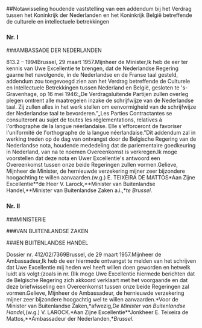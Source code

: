 <meta http-equiv='Content-Type' content='text/html; charset=utf-8' />

##Notawisseling houdende vaststelling van een addendum bij het Verdrag tussen het Koninkrijk der Nederlanden en het Koninkrijk België betreffende de culturele en intellectuele betrekkingen 

### Nr.  I  

###AMBASSADE DER NEDERLANDEN

813.2 – 1994Brussel, 29 maart 1957.Mijnheer de Minister,Ik heb de eer ter kennis van Uwe Excellentie te brengen, dat de Nederlandse Regering gaarne het navolgende, in de Nederlandse en de Franse taal gesteld, addendum zou toegevoegd zien aan het Verdrag betreffende de Culturele en Intellectuele Betrekkingen tussen Nederland en België, gesloten te 's-Gravenhage, op 16 mei 1946:„De Verdragsluitende Partijen zullen overleg plegen omtrent alle maatregelen inzake de schrijfwijze van de Nederlandse taal. Zij zullen alles in het werk stellen om eenvormigheid van de schrijfwijze der Nederlandse taal te bevorderen.”„Les Parties Contractantes se consulteront au sujet de toutes les réglementations, relatives à l'orthographe de la langue néerlandaise. Elle s'efforceront de favoriser l'uniformité de l'orthographe de la langue néerlandaise.”Dit addendum zal in werking treden op de dag van ontvangst door de Belgische Regering van de Nederlandse nota, houdende mededeling dat de parlementaire goedkeuring in Nederland, van na te noemen Overeenkomst is verkregen.Ik moge voorstellen dat deze nota en Uwer Excellentie's antwoord een Overeenkomst tussen onze beide Regeringen zullen vormen.Gelieve, Mijnheer de Minister, de hernieuwde verzekering mijner zeer bijzondere hoogachting te willen aanvaarden.(w.g.) E. TEIXEIRA DE MATTOS*Aan Zijne Excellentie**de Heer V. Larock,**Minister van Buitenlandse Handel,**Minister van Buitenlandse Zaken a.i.,**te Brussel.*

### Nr.  II  

###MINISTERIE

###VAN BUITENLANDSE ZAKEN 

###EN BUITENLANDSE HANDEL

Dossier nr. 412/02/7369Brussel, de 29 maart 1957.Mijnheer de Ambassadeur,Ik heb de eer hiermede ontvangst te melden van het schrijven dat Uwe Excellentie mij heden wel heeft willen doen geworden en hetwelk luidt als volgt:(zoals in nr. I)Ik moge Uwe Excellentie hiermede berichten dat de Belgische Regering zich akkoord verklaart met het voorgaande en dat deze briefwisseling een Overeenkomst tussen onze beide Regeringen zal vormen.Gelieve, Mijnheer de Ambassadeur, de hernieuwde verzekering mijner zeer bijzondere hoogachtig wel te willen aanvaarden.*Voor de Minister van Buitenlandse Zaken,*afwezig,*De Minister van Buitenlandse Handel,*(w.g.) V. LAROCK.*Aan Zijne Excellentie**Jonkheer E. Teixeira de Mattos,**Ambassadeur der Nederlanden,**Brussel.*
